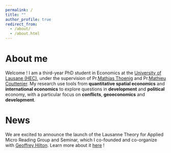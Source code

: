 ```yaml
---
permalink: /
title: ""
author_profile: true
redirect_from: 
  - /about/
  - /about.html
---
```



About me 
======
Welcome ! I am a third-year PhD student in Economics at the [University of Lausane (HEC)](), under the supervision of Pr.[Mathias Thoenig](https://people.unil.ch/mathiasthoenig/) and Pr.[Mathieu Couttenier](https://sites.google.com/site/coutteniermathieu/). My research use tools from **quantitative spatial economics** and **international economics** to explore questions in **development** and **political** economy, with a particular focus on **conflicts**, **geoeconomics** and **development**. 

News  
======
We are excited to announce the launch of the Lausanne Theory for Applied Micro Reading Group and Seminar, which I co-founded and co-organize with [Geoffrey Hilton](https://geoffreyhilton.github.io/). Learn more about it [here]() ! 

